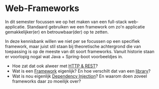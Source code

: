 # Web-Frameworks

In dit semester focussen we op het maken van een full-stack web-applicatie.
Standaard gebruiken we een framework om zo'n applicatie gemakkelijker(er) en betrouwbaar(der) op te zetten.

In deze kennisbank willen we niet per se focussen  op een specifiek framework, maar juist stil staan bij theoretische achtergrond die van toepassing is op de meeste van dit soort frameworks. Vanuit historie staan er voorlopig nogal wat Java + Spring-boot voorbeeldjes in.

* Hoe zat dat ook alweer met [HTTP & REST](./http-rest.md)?
* Wat is een [Framework](./frameworks-vs-libraries.md) eigenlijk? En hoe verschilt dat van een [library](./frameworks-vs-libraries.md)?
* Wat is nou eigenlijk [Dependency Injection](./dependency-injection.md)? En waarom doen zoveel frameworks daar zo moeilijk over?